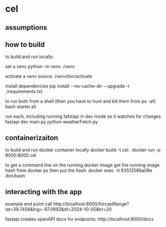 # cel

## assumptions


## how to build

to build and run locally:

set a venv
python -m venv ./venv

activate a venv
source ./venv/bin/activate

install dependencies
pip install --no-cache-dir --upgrade -r ./requirements.txt

to run both from a shell (then you have to hunt and kill them from ps -af)
bash starter.sh

run each, including running fafstapi in dev mode so it watches for changes
fastapi dev main.py
python weatherFetch.py

## containerizaiton

to build and run docker container locally
docker build -t cel .
docker run -p 8000:8000 cel 


to get a command line on the running docker image
get the running image hash from
docker ps
then put the hash:
docker exec -it 83512586a08e /bin/bash


## interacting with the app
example end point call
http://localhost:8000/forcastRange?lat=39.7456&lng=-97.0892&dt=2024-10-05&hr=20

fastapi creates openAPI docs for endpoints:
http://localhost:8000/docs